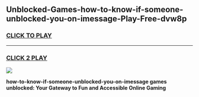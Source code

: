 
## Unblocked-Games-how-to-know-if-someone-unblocked-you-on-imessage-Play-Free-dvw8p
<h3>
<a href="https://premium76.site?title=how-to-know-if-someone-unblocked-you-on-imessage&ref=23A">CLICK TO PLAY</a></h3>
<hr>

<h3>
<a href="https://premium76.site?title=how-to-know-if-someone-unblocked-you-on-imessage&ref=23A">CLICK 2 PLAY</a>
  
</h3>

<a href="https://premium76.site?title=how-to-know-if-someone-unblocked-you-on-imessage&ref=23A"><img src="https://clearcache.store/games.png"></a>


**how-to-know-if-someone-unblocked-you-on-imessage games unblocked: Your Gateway to Fun and Accessible Online Gaming**
